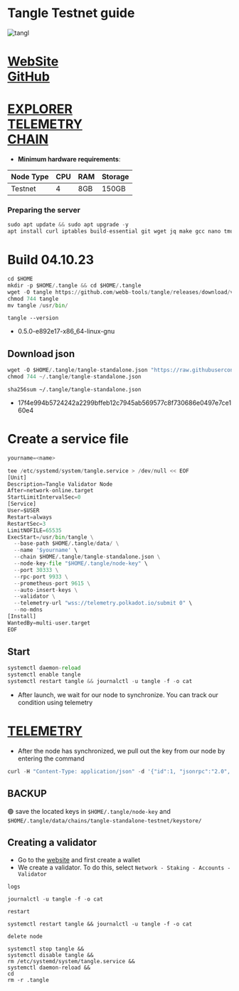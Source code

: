 # Tangle Testnet guide

![tangl](https://github.com/obajay/nodes-Guides/assets/44331529/78b39cb8-33de-4b55-ba66-852527e5a29d)


[WebSite](https://www.tangle.tools/)\
[GitHub](https://github.com/webb-tools/tangle/blob/d12e316d7c7f64fdcc76842e03944a43221285d8/chainspecs/testnet/tangle-standalone.json)
=
[EXPLORER](https://explorer.tangle.tools/?ref=blog.webb.tools) \
[TELEMETRY](https://telemetry.polkadot.io/#list/0xea63e6ac7da8699520af7fb540470d63e48eccb33f7273d2e21a935685bf1320) \
[CHAIN](https://polkadot.js.org/apps/?rpc=wss%253A%252F%252Frpc.tangle.tools&ref=blog.webb.tools#/staking)
=

- **Minimum hardware requirements**:

| Node Type |CPU | RAM  | Storage  | 
|-----------|----|------|----------|
| Testnet   |   4|  8GB | 150GB    |

### Preparing the server
```python
sudo apt update && sudo apt upgrade -y
apt install curl iptables build-essential git wget jq make gcc nano tmux htop nvme-cli pkg-config libssl-dev libleveldb-dev tar clang bsdmainutils ncdu unzip libleveldb-dev -y
```

# Build 04.10.23
```python
cd $HOME
mkdir -p $HOME/.tangle && cd $HOME/.tangle
wget -O tangle https://github.com/webb-tools/tangle/releases/download/v5.0.0/tangle-standalone-linux-amd64
chmod 744 tangle
mv tangle /usr/bin/
```

`tangle --version`
- 0.5.0-e892e17-x86_64-linux-gnu

## Download json
```python
wget -O $HOME/.tangle/tangle-standalone.json "https://raw.githubusercontent.com/webb-tools/tangle/main/chainspecs/testnet/tangle-standalone.json"
chmod 744 ~/.tangle/tangle-standalone.json

```
`sha256sum ~/.tangle/tangle-standalone.json`
+ 17f4e994b5724242a2299bffeb12c7945ab569577c8f730686e0497e7ce160e4


# Create a service file
```python
yourname=<name>
```
```python
tee /etc/systemd/system/tangle.service > /dev/null << EOF
[Unit]
Description=Tangle Validator Node
After=network-online.target
StartLimitIntervalSec=0
[Service]
User=$USER
Restart=always
RestartSec=3
LimitNOFILE=65535
ExecStart=/usr/bin/tangle \
  --base-path $HOME/.tangle/data/ \
  --name '$yourname' \
  --chain $HOME/.tangle/tangle-standalone.json \
  --node-key-file "$HOME/.tangle/node-key" \
  --port 30333 \
  --rpc-port 9933 \
  --prometheus-port 9615 \
  --auto-insert-keys \
  --validator \
  --telemetry-url "wss://telemetry.polkadot.io/submit 0" \
  --no-mdns
[Install]
WantedBy=multi-user.target
EOF
```

## Start
```python
systemctl daemon-reload
systemctl enable tangle
systemctl restart tangle && journalctl -u tangle -f -o cat
```

- After launch, we wait for our node to synchronize. You can track our condition using telemetry

[TELEMETRY](https://telemetry.polkadot.io/#list/0xea63e6ac7da8699520af7fb540470d63e48eccb33f7273d2e21a935685bf1320)
=

- After the node has synchronized, we pull out the key from our node by entering the command
```python
curl -H "Content-Type: application/json" -d '{"id":1, "jsonrpc":"2.0", "method": "author_rotateKeys", "params":[]}' http://localhost:9933
```

## BACKUP
🟢 save the located keys in `$HOME/.tangle/node-key` and `$HOME/.tangle/data/chains/tangle-standalone-testnet/keystore/`

## Creating a validator
- Go to the [website](https://polkadot.js.org/apps/?rpc=wss%253A%252F%252Frpc.tangle.tools&ref=blog.webb.tools#/staking) and first create a wallet
- We create a validator. To do this, select `Network - Staking - Accounts - Validator`

`logs`
```python
journalctl -u tangle -f -o cat
```
`restart`
```
systemctl restart tangle && journalctl -u tangle -f -o cat
```
`delete node`
```
systemctl stop tangle &&
systemctl disable tangle &&
rm /etc/systemd/system/tangle.service &&
systemctl daemon-reload &&
cd
rm -r .tangle
```
